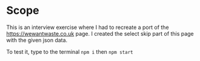 # Scope

This is an interview exercise where I had to recreate a port of the https://wewantwaste.co.uk page.
I created the select skip part of this page with the given json data.

To test it, type to the terminal `npm i` then `npm start`